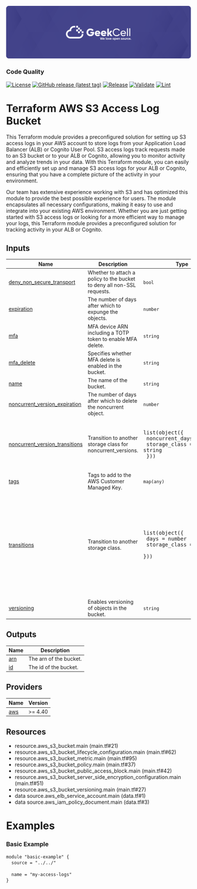 <!-- BEGIN_TF_DOCS -->
[![Geek Cell GmbH](https://raw.githubusercontent.com/geekcell/.github/main/geekcell-github-banner.png)](https://www.geekcell.io/)

### Code Quality
[![License](https://img.shields.io/github/license/geekcell/terraform-aws-s3-access-log-bucket)](https://github.com/geekcell/terraform-aws-s3-access-log-bucket/blob/master/LICENSE)
[![GitHub release (latest tag)](https://img.shields.io/github/v/release/geekcell/terraform-aws-s3-access-log-bucket?logo=github&sort=semver)](https://github.com/geekcell/terraform-aws-s3-access-log-bucket/releases)
[![Release](https://github.com/geekcell/terraform-aws-s3-access-log-bucket/actions/workflows/release.yaml/badge.svg)](https://github.com/geekcell/terraform-aws-s3-access-log-bucket/actions/workflows/release.yaml)
[![Validate](https://github.com/geekcell/terraform-aws-s3-access-log-bucket/actions/workflows/validate.yaml/badge.svg)](https://github.com/geekcell/terraform-aws-s3-access-log-bucket/actions/workflows/validate.yaml)
[![Lint](https://github.com/geekcell/terraform-aws-s3-access-log-bucket/actions/workflows/linter.yaml/badge.svg)](https://github.com/geekcell/terraform-aws-s3-access-log-bucket/actions/workflows/linter.yaml)

<!--
Comment in if Bridgecrew is configured

### Security
[![Infrastructure Tests](https://www.bridgecrew.cloud/badges/github/geekcell/terraform-aws-s3-access-log-bucket/general)](https://www.bridgecrew.cloud/link/badge?vcs=github&fullRepo=geekcell%2Fterraform-aws-s3-access-log-bucket&benchmark=INFRASTRUCTURE+SECURITY)

#### Cloud
[![Infrastructure Tests](https://www.bridgecrew.cloud/badges/github/geekcell/terraform-aws-s3-access-log-bucket/cis_aws)](https://www.bridgecrew.cloud/link/badge?vcs=github&fullRepo=geekcell%2Fterraform-aws-s3-access-log-bucket&benchmark=CIS+AWS+V1.2)
[![Infrastructure Tests](https://www.bridgecrew.cloud/badges/github/geekcell/terraform-aws-s3-access-log-bucket/cis_aws_13)](https://www.bridgecrew.cloud/link/badge?vcs=github&fullRepo=geekcell%2Fterraform-aws-s3-access-log-bucket&benchmark=CIS+AWS+V1.3)
[![Infrastructure Tests](https://www.bridgecrew.cloud/badges/github/geekcell/terraform-aws-s3-access-log-bucket/cis_azure)](https://www.bridgecrew.cloud/link/badge?vcs=github&fullRepo=geekcell%2Fterraform-aws-s3-access-log-bucket&benchmark=CIS+AZURE+V1.1)
[![Infrastructure Tests](https://www.bridgecrew.cloud/badges/github/geekcell/terraform-aws-s3-access-log-bucket/cis_azure_13)](https://www.bridgecrew.cloud/link/badge?vcs=github&fullRepo=geekcell%2Fterraform-aws-s3-access-log-bucket&benchmark=CIS+AZURE+V1.3)
[![Infrastructure Tests](https://www.bridgecrew.cloud/badges/github/geekcell/terraform-aws-s3-access-log-bucket/cis_gcp)](https://www.bridgecrew.cloud/link/badge?vcs=github&fullRepo=geekcell%2Fterraform-aws-s3-access-log-bucket&benchmark=CIS+GCP+V1.1)

##### Container
[![Infrastructure Tests](https://www.bridgecrew.cloud/badges/github/geekcell/terraform-aws-s3-access-log-bucket/cis_kubernetes_16)](https://www.bridgecrew.cloud/link/badge?vcs=github&fullRepo=geekcell%2Fterraform-aws-s3-access-log-bucket&benchmark=CIS+KUBERNETES+V1.6)
[![Infrastructure Tests](https://www.bridgecrew.cloud/badges/github/geekcell/terraform-aws-s3-access-log-bucket/cis_eks_11)](https://www.bridgecrew.cloud/link/badge?vcs=github&fullRepo=geekcell%2Fterraform-aws-s3-access-log-bucket&benchmark=CIS+EKS+V1.1)
[![Infrastructure Tests](https://www.bridgecrew.cloud/badges/github/geekcell/terraform-aws-s3-access-log-bucket/cis_gke_11)](https://www.bridgecrew.cloud/link/badge?vcs=github&fullRepo=geekcell%2Fterraform-aws-s3-access-log-bucket&benchmark=CIS+GKE+V1.1)
[![Infrastructure Tests](https://www.bridgecrew.cloud/badges/github/geekcell/terraform-aws-s3-access-log-bucket/cis_kubernetes)](https://www.bridgecrew.cloud/link/badge?vcs=github&fullRepo=geekcell%2Fterraform-aws-s3-access-log-bucket&benchmark=CIS+KUBERNETES+V1.5)

#### Data protection
[![Infrastructure Tests](https://www.bridgecrew.cloud/badges/github/geekcell/terraform-aws-s3-access-log-bucket/soc2)](https://www.bridgecrew.cloud/link/badge?vcs=github&fullRepo=geekcell%2Fterraform-aws-s3-access-log-bucket&benchmark=SOC2)
[![Infrastructure Tests](https://www.bridgecrew.cloud/badges/github/geekcell/terraform-aws-s3-access-log-bucket/pci)](https://www.bridgecrew.cloud/link/badge?vcs=github&fullRepo=geekcell%2Fterraform-aws-s3-access-log-bucket&benchmark=PCI-DSS+V3.2)
[![Infrastructure Tests](https://www.bridgecrew.cloud/badges/github/geekcell/terraform-aws-s3-access-log-bucket/pci_dss_v321)](https://www.bridgecrew.cloud/link/badge?vcs=github&fullRepo=geekcell%2Fterraform-aws-s3-access-log-bucket&benchmark=PCI-DSS+V3.2.1)
[![Infrastructure Tests](https://www.bridgecrew.cloud/badges/github/geekcell/terraform-aws-s3-access-log-bucket/iso)](https://www.bridgecrew.cloud/link/badge?vcs=github&fullRepo=geekcell%2Fterraform-aws-s3-access-log-bucket&benchmark=ISO27001)
[![Infrastructure Tests](https://www.bridgecrew.cloud/badges/github/geekcell/terraform-aws-s3-access-log-bucket/nist)](https://www.bridgecrew.cloud/link/badge?vcs=github&fullRepo=geekcell%2Fterraform-aws-s3-access-log-bucket&benchmark=NIST-800-53)
[![Infrastructure Tests](https://www.bridgecrew.cloud/badges/github/geekcell/terraform-aws-s3-access-log-bucket/hipaa)](https://www.bridgecrew.cloud/link/badge?vcs=github&fullRepo=geekcell%2Fterraform-aws-s3-access-log-bucket&benchmark=HIPAA)
[![Infrastructure Tests](https://www.bridgecrew.cloud/badges/github/geekcell/terraform-aws-s3-access-log-bucket/fedramp_moderate)](https://www.bridgecrew.cloud/link/badge?vcs=github&fullRepo=geekcell%2Fterraform-aws-s3-access-log-bucket&benchmark=FEDRAMP+%28MODERATE%29)

-->

# Terraform AWS S3 Access Log Bucket

This Terraform module provides a preconfigured solution for setting up S3
access logs in your AWS account to store logs from your Application Load
Balancer (ALB) or Cognito User Pool. S3 access logs track requests made to
an S3 bucket or to your ALB or Cognito, allowing you to monitor activity
and analyze trends in your data. With this Terraform module, you can easily
and efficiently set up and manage S3 access logs for your ALB or Cognito,
ensuring that you have a complete picture of the activity in your
environment.

Our team has extensive experience working with S3 and has optimized this
module to provide the best possible experience for users. The module
encapsulates all necessary configurations, making it easy to use and
integrate into your existing AWS environment. Whether you are just getting
started with S3 access logs or looking for a more efficient way to manage
your logs, this Terraform module provides a preconfigured solution for
tracking activity in your ALB or Cognito.

## Inputs

| Name | Description | Type | Default | Required |
|------|-------------|------|---------|:--------:|
| <a name="input_deny_non_secure_transport"></a> [deny\_non\_secure\_transport](#input\_deny\_non\_secure\_transport) | Whether to attach a policy to the bucket to deny all non-SSL requests. | `bool` | `true` | no |
| <a name="input_expiration"></a> [expiration](#input\_expiration) | The number of days after which to expunge the objects. | `number` | `365` | no |
| <a name="input_mfa"></a> [mfa](#input\_mfa) | MFA device ARN including a TOTP token to enable MFA delete. | `string` | `null` | no |
| <a name="input_mfa_delete"></a> [mfa\_delete](#input\_mfa\_delete) | Specifies whether MFA delete is enabled in the bucket. | `string` | `"Disabled"` | no |
| <a name="input_name"></a> [name](#input\_name) | The name of the bucket. | `string` | n/a | yes |
| <a name="input_noncurrent_version_expiration"></a> [noncurrent\_version\_expiration](#input\_noncurrent\_version\_expiration) | The number of days after which to delete the noncurrent object. | `number` | `90` | no |
| <a name="input_noncurrent_version_transitions"></a> [noncurrent\_version\_transitions](#input\_noncurrent\_version\_transitions) | Transition to another storage class for noncurrent\_versions. | <pre>list(object({<br>    noncurrent_days = number<br>    storage_class   = string<br>  }))</pre> | <pre>[<br>  {<br>    "noncurrent_days": 30,<br>    "storage_class": "STANDARD_IA"<br>  }<br>]</pre> | no |
| <a name="input_tags"></a> [tags](#input\_tags) | Tags to add to the AWS Customer Managed Key. | `map(any)` | `{}` | no |
| <a name="input_transitions"></a> [transitions](#input\_transitions) | Transition to another storage class. | <pre>list(object({<br>    days          = number<br>    storage_class = string<br>  }))</pre> | <pre>[<br>  {<br>    "days": 30,<br>    "storage_class": "STANDARD_IA"<br>  },<br>  {<br>    "days": 60,<br>    "storage_class": "GLACIER"<br>  },<br>  {<br>    "days": 180,<br>    "storage_class": "DEEP_ARCHIVE"<br>  }<br>]</pre> | no |
| <a name="input_versioning"></a> [versioning](#input\_versioning) | Enables versioning of objects in the bucket. | `string` | `"Enabled"` | no |

## Outputs

| Name | Description |
|------|-------------|
| <a name="output_arn"></a> [arn](#output\_arn) | The arn of the bucket. |
| <a name="output_id"></a> [id](#output\_id) | The id of the bucket. |

## Providers

| Name | Version |
|------|---------|
| <a name="provider_aws"></a> [aws](#provider\_aws) | >= 4.40 |

## Resources

- resource.aws_s3_bucket.main (main.tf#21)
- resource.aws_s3_bucket_lifecycle_configuration.main (main.tf#62)
- resource.aws_s3_bucket_metric.main (main.tf#95)
- resource.aws_s3_bucket_policy.main (main.tf#37)
- resource.aws_s3_bucket_public_access_block.main (main.tf#42)
- resource.aws_s3_bucket_server_side_encryption_configuration.main (main.tf#51)
- resource.aws_s3_bucket_versioning.main (main.tf#27)
- data source.aws_elb_service_account.main (data.tf#1)
- data source.aws_iam_policy_document.main (data.tf#3)

# Examples
### Basic Example
```hcl
module "basic-example" {
  source = "../../"

  name = "my-access-logs"
}
```
<!-- END_TF_DOCS -->
